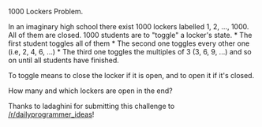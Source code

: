 <div class="md"><p>1000 Lockers Problem.</p>
<p>In an imaginary high school there exist 1000 lockers labelled 1, 2, ..., 1000. All of them are closed. 1000 students are to "toggle" a locker's state. * The first student toggles all of them * The second one toggles every other one (i.e, 2, 4, 6, ...) * The third one toggles the multiples of 3 (3, 6, 9, ...) and so on until all students have finished.</p>
<p>To toggle means to close the locker if it is open, and to open it if it's closed.</p>
<p>How many and which lockers are open in the end?</p>
<p>Thanks to ladaghini for submitting this challenge to <a href="/r/dailyprogrammer_ideas">/r/dailyprogrammer_ideas</a>!</p>
</div>

